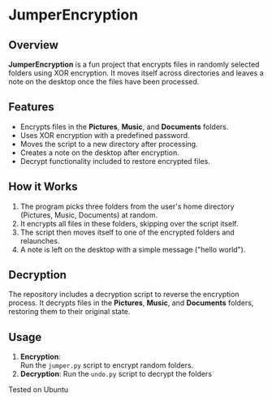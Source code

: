# JumperEncryption

## Overview
**JumperEncryption** is a fun project that encrypts files in randomly selected folders using XOR encryption. It moves itself across directories and leaves a note on the desktop once the files have been processed.

## Features
- Encrypts files in the **Pictures**, **Music**, and **Documents** folders.
- Uses XOR encryption with a predefined password.
- Moves the script to a new directory after processing.
- Creates a note on the desktop after encryption.
- Decrypt functionality included to restore encrypted files.

## How it Works
1. The program picks three folders from the user's home directory (Pictures, Music, Documents) at random.
2. It encrypts all files in these folders, skipping over the script itself.
3. The script then moves itself to one of the encrypted folders and relaunches.
4. A note is left on the desktop with a simple message ("hello world").

## Decryption
The repository includes a decryption script to reverse the encryption process. It decrypts files in the **Pictures**, **Music**, and **Documents** folders, restoring them to their original state.

## Usage

1. **Encryption**:  
   Run the `jumper.py` script to encrypt random folders.
2. **Decryption**:
   Run the `undo.py` script to decrypt the folders

Tested on Ubuntu
